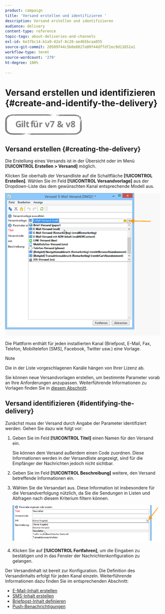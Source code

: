 ```yaml
---
product: campaign
title: 'Versand erstellen und identifizieren '
description: Versand erstellen und identifizieren
audience: delivery
content-type: reference
topic-tags: about-deliveries-and-channels
exl-id: 6e37bc14-b1a9-42af-8c28-ae4b5bcaa055
source-git-commit: 20509f44c5b8e0827a09f44dffdf2ec9d11652a1
workflow-type: tm+mt
source-wordcount: '279'
ht-degree: 100%

---
```


# Versand erstellen und identifizieren {#create-and-identify-the-delivery}

![](../../assets/common.svg)

## Versand erstellen {#creating-the-delivery}

Die Erstellung eines Versands ist in der Übersicht oder im Menü **[!UICONTROL Erstellen > Versand]** möglich.


Klicken Sie oberhalb der Versandliste auf die Schaltfläche **[!UICONTROL Erstellen]**. Wählen Sie im Feld **[!UICONTROL Versandvorlage]** aus der Dropdown-Liste das dem gewünschten Kanal entsprechende Modell aus.

![](assets/s_ncs_user_wizard_email01_1.png)

Die Plattform enthält für jeden installierten Kanal (Briefpost, E-Mail, Fax, Telefon, Mobiltelefon [SMS], Facebook, Twitter usw.) eine Vorlage.

>[!NOTE]
>
>Die in der Liste vorgeschlagenen Kanäle hängen von Ihrer Lizenz ab.

Sie können neue Versandvorlagen erstellen, um bestimmte Parameter vorab an Ihre Anforderungen anzupassen. Weiterführende Informationen zu Vorlagen finden Sie in [diesem Abschnitt](about-templates.md).

## Versand identifizieren {#identifying-the-delivery}

Zunächst muss der Versand durch Angabe der Parameter identifiziert werden. Gehen Sie dazu wie folgt vor:

1. Geben Sie im Feld **[!UICONTROL Titel]** einen Namen für den Versand ein.

   Sie können dem Versand außerdem einen Code zuordnen. Diese Informationen werden in der Versandliste angezeigt, sind für die Empfänger der Nachrichten jedoch nicht sichtbar.

1. Geben Sie im Feld **[!UICONTROL Beschreibung]** weitere, den Versand betreffende Informationen ein.
1. Wählen Sie die Versandart aus. Diese Information ist insbesondere für die Versandverfolgung nützlich, da Sie die Sendungen in Listen und Abfragen nach diesem Kriterium filtern können.

   ![](assets/s_ncs_user_email_del_nature.png)

1. Klicken Sie auf **[!UICONTROL Fortfahren]**, um die Eingaben zu bestätigen und in das Fenster der Nachrichtenkonfiguration zu gelangen.

Der Versandinhalt ist bereit zur Konfiguration. Die Definition des Versandinhalts erfolgt für jeden Kanal einzeln. Weiterführende Informationen dazu finden Sie im entsprechenden Abschnitt:

* [E-Mail-Inhalt erstellen](defining-the-email-content.md)
* [SMS-Inhalt erstellen](sms-create.md#defining-the-sms-content)
* [Briefpost-Inhalt definieren](defining-the-direct-mail-content.md)
* [Push-Benachrichtigungen ](about-mobile-app-channel.md)
